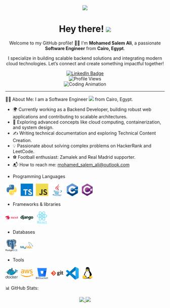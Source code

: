 <!--
**Mohamed-Salem-Ali/Mohamed-Salem-Ali** is a ✨ _special_ ✨ repository because its `README.md` (this file) appears on your GitHub profile.

Here are some ideas to get you started:

- 🔭 I’m currently working on ...
- 🌱 I’m currently learning ...
- 👯 I’m looking to collaborate on ...
- 🤔 I’m looking for help with ...
- 💬 Ask me about ...
- 📫 How to reach me: ...
- 😄 Pronouns: ...
- ⚡ Fun fact: ...
-->
  
<div id="header" align="center">
  <img src="https://media.giphy.com/media/bGgsc5mWoryfgKBx1u/giphy.gif" width="100"/>
  <h1 align="center">
    Hey there! 
    <img src="https://media.giphy.com/media/hvRJCLFzcasrR4ia7z/giphy.gif" width="30px"/>
  </h1>
  <p>Welcome to my GitHub profile! 👨‍💻 I'm <strong>Mohamed Salem Ali</strong>, a passionate <strong>Software Engineer</strong> from <strong>Cairo, Egypt</strong>.</p>
  <p>I specialize in building scalable backend solutions and integrating modern cloud technologies. Let’s connect and create something impactful together!</p>
</div>

<div id="badges" align="center">
  <a href="https://www.linkedin.com/in/mohamed-salem-ali/" target="_blank">
    <img src="https://img.shields.io/badge/LinkedIn-blue?style=for-the-badge&logo=linkedin&logoColor=white" alt="LinkedIn Badge"/>
  </a>
</div>

<div align="center">
  <img src="https://komarev.com/ghpvc/?username=Mohamed-Salem-Ali&style=flat-square&color=blue" alt="Profile Views"/>
</div>

<div align="center">
  <img src="https://media.giphy.com/media/dWesBcTLavkZuG35MI/giphy.gif" width="600" height="300" alt="Coding Animation"/>
</div>


---
👨‍💻 About Me:
I am a Software Engineer <img src="https://media.giphy.com/media/WUlplcMpOCEmTGBtBW/giphy.gif" width="30"> from Cairo, Egypt.

- 🌍 Currently working as a Backend Developer, building robust web applications and contributing to scalable architectures.
- 🚀 Exploring advanced concepts like cloud computing, containerization, and system design.
- ✍️ Writing technical documentation and exploring Technical Content Creation.
- 💡 Passionate about solving complex problems on HackerRank and LeetCode.
- ⚽ Football enthusiast: Zamalek and Real Madrid supporter.
- 📬 How to reach me: mohamed_salem_ali@outlook.com
<div> 


- Programming Languages
<!-- Programming languages --> 
<img src="https://github.com/devicons/devicon/blob/master/icons/python/python-original.svg" title="Python" alt="Python" width="40" height="40"/>&nbsp; <img src="https://github.com/devicons/devicon/blob/master/icons/typescript/typescript-original.svg" title="TypeScript" alt="TypeScript" width="40" height="40"/>&nbsp; <img src="https://github.com/devicons/devicon/blob/master/icons/javascript/javascript-original.svg" title="JavaScript" alt="JavaScript" width="40" height="40"/>&nbsp; <img src="https://github.com/devicons/devicon/blob/master/icons/java/java-original.svg" title="Java" alt="Java" width="40" height="40"/>&nbsp; <img src="https://github.com/devicons/devicon/blob/master/icons/cplusplus/cplusplus-original.svg" title="C++" alt="C++" width="40" height="40"/>&nbsp; <img src="https://github.com/devicons/devicon/blob/master/icons/csharp/csharp-original.svg" title="C#" alt="C#" width="40" height="40"/>&nbsp; 


- Frameworks & libraries
<!-- Frameworks & libraries -->
<img src="https://github.com/devicons/devicon/blob/master/icons/nestjs/nestjs-original-wordmark.svg" title="NestJS" alt="NestJS" width="40" height="40"/>  
<img src="https://github.com/devicons/devicon/blob/master/icons/django/django-plain-wordmark.svg" title="Django" alt="Django" width="40" height="40"/>  
<img src="https://github.com/devicons/devicon/blob/master/icons/react/react-original-wordmark.svg" title="React" alt="React" width="40" height="40"/> 

- Databases
<!-- Databases -->
<img src="https://github.com/devicons/devicon/blob/master/icons/postgresql/postgresql-original-wordmark.svg" title="PostgreSQL" alt="PostgreSQL" width="40" height="40"/>  
<img src="https://github.com/devicons/devicon/blob/master/icons/mysql/mysql-original-wordmark.svg" title="MySQL" alt="MySQL" width="40" height="40"/> 

- Tools
<!-- Tools -->
<img src="https://github.com/devicons/devicon/blob/master/icons/docker/docker-original-wordmark.svg" title="Docker" alt="Docker" width="40" height="40"/>  
<img src="https://github.com/devicons/devicon/blob/master/icons/amazonwebservices/amazonwebservices-plain-wordmark.svg" title="AWS" alt="AWS" width="40" height="40"/>  
<img src="https://github.com/devicons/devicon/blob/master/icons/bitbucket/bitbucket-original-wordmark.svg" title="Bitbucket" alt="Bitbucket" width="40" height="40"/>  
<img src="https://github.com/devicons/devicon/blob/master/icons/git/git-original-wordmark.svg" title="Git" alt="Git" width="40" height="40"/>  
<img src="https://github.com/devicons/devicon/blob/master/icons/vscode/vscode-original.svg" title="VS Code" alt="VS Code" width="40" height="40"/>  
<img src="https://github.com/devicons/devicon/blob/master/icons/linux/linux-original.svg" title="Linux" alt="Linux" width="40" height="40"/> 

</div>
📊 GitHub Stats:


<p align="center"> <a href="https://github.com/Mohamed-Salem-Ali"> <img height="150em" src="https://github-readme-stats.vercel.app/api?username=Mohamed-Salem-Ali&show_icons=true&count_private=true&theme=radical&include_all_commits=true"/> <img height="150em" src="https://github-readme-stats.vercel.app/api/top-langs/?username=Mohamed-Salem-Ali&theme=react&layout=compact"/> </a> </p>

